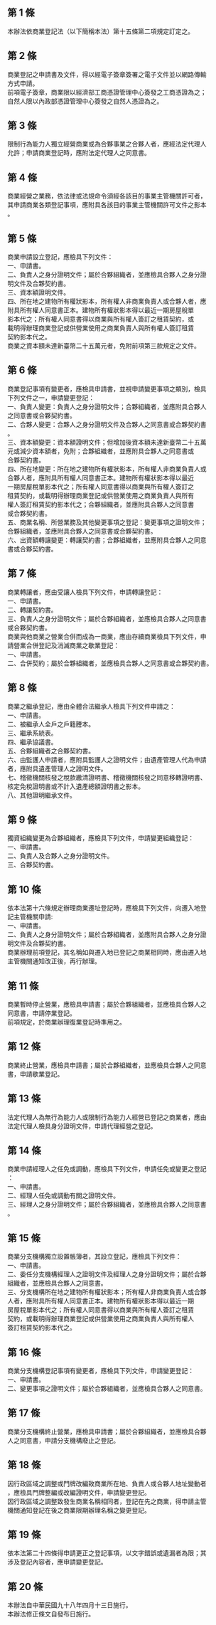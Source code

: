 第 1 條
-------
本辦法依商業登記法（以下簡稱本法）第十五條第二項規定訂定之。

第 2 條
-------
商業登記之申請書及文件，得以經電子簽章簽署之電子文件並以網路傳輸  
方式申請。  
前項電子簽章，商業限以經濟部工商憑證管理中心簽發之工商憑證為之；  
自然人限以內政部憑證管理中心簽發之自然人憑證為之。

第 3 條
-------
限制行為能力人獨立經營商業或為合夥事業之合夥人者，應經法定代理人  
允許；申請商業登記時，應附法定代理人之同意書。

第 4 條
-------
商業經營之業務，依法律或法規命令須經各該目的事業主管機關許可者，  
其申請商業各類登記事項，應附具各該目的事業主管機關許可文件之影本  
。

第 5 條
-------
商業申請設立登記，應檢具下列文件：  
一、申請書。  
二、負責人之身分證明文件；屬於合夥組織者，並應檢具合夥人之身分證  
    明文件及合夥契約書。  
三、資本額證明文件。  
四、所在地之建物所有權狀影本，所有權人非商業負責人或合夥人者，應  
    附具所有權人同意書正本。建物所有權狀影本得以最近一期房屋稅單  
    影本代之；所有權人同意書得以商業與所有權人簽訂之租賃契約，或  
    載明得辦理商業登記或供營業使用之商業負責人與所有權人簽訂租賃  
    契約影本代之。  
商業之資本額未達新臺幣二十五萬元者，免附前項第三款規定之文件。

第 6 條
-------
商業登記事項有變更者，應檢具申請書，並視申請變更事項之類別，檢具  
下列文件之一，申請變更登記：  
一、負責人變更：負責人之身分證明文件；合夥組織者，並應附具合夥人  
    之同意書或合夥契約書。  
二、合夥人變更：合夥人之身分證明文件及合夥人之同意書或合夥契約書  
    。  
三、資本額變更：資本額證明文件；但增加後資本額未達新臺幣二十五萬  
    元或減少資本額者，免附；合夥組織者，並應附具合夥人之同意書或  
    合夥契約書。  
四、所在地變更：所在地之建物所有權狀影本，所有權人非商業負責人或  
    合夥人者，應附具所有權人同意書正本。建物所有權狀影本得以最近  
    一期房屋稅單影本代之；所有權人同意書得以商業與所有權人簽訂之  
    租賃契約，或載明得辦理商業登記或供營業使用之商業負責人與所有  
    權人簽訂租賃契約影本代之；合夥組織者，並應附具合夥人之同意書  
    或合夥契約書。  
五、商業名稱、所營業務及其他變更事項之登記：變更事項之證明文件；  
    合夥組織者，並應附具合夥人之同意書或合夥契約書。  
六、出資額轉讓變更：轉讓契約書；合夥組織者，並應附具合夥人之同意  
    書或合夥契約書。

第 7 條
-------
商業轉讓者，應由受讓人檢具下列文件，申請轉讓登記：  
一、申請書。  
二、轉讓契約書。  
三、負責人之身分證明文件；屬於合夥組織者，並應檢具合夥人之同意書  
    或合夥契約書。  
商業與他商業之營業合併而成為一商業，應由存續商業檢具下列文件，申  
請營業合併登記及消滅商業之歇業登記：  
一、申請書。  
二、合併契約；屬於合夥組織者，並應檢具合夥人之同意書或合夥契約書。

第 8 條
-------
商業之繼承登記，應由全體合法繼承人檢具下列文件申請之：  
一、申請書。  
二、被繼承人全戶之戶籍謄本。  
三、繼承系統表。  
四、繼承協議書。  
五、合夥組織者之合夥契約書。  
六、由監護人申請者，應附具監護人之證明文件；由遺產管理人代為申請  
    者，應附具遺產管理人之證明文件。  
七、稽徵機關核發之稅款繳清證明書、稽徵機關核發之同意移轉證明書、  
    核定免稅證明書或不計入遺產總額證明書之影本。  
八、其他證明繼承文件。

第 9 條
-------
獨資組織變更為合夥組織者，應檢具下列文件，申請變更組織登記：  
一、申請書。  
二、負責人及合夥人之身分證明文件。  
三、合夥契約書。

第 10 條
--------
依本法第十六條規定辦理商業遷址登記時，應檢具下列文件，向遷入地登  
記主管機關申請:  
一、申請書。  
二、負責人之身分證明文件；屬於合夥組織者，並應附具合夥人之身分證  
    明文件及合夥契約書。  
商業辦理前項登記，其名稱如與遷入地已登記之商業相同時，應由遷入地  
主管機關通知改正後，再行辦理。

第 11 條
--------
商業暫時停止營業，應檢具申請書；屬於合夥組織者，並應檢具合夥人之  
同意書，申請停業登記。  
前項規定，於商業辦理復業登記時準用之。

第 12 條
--------
商業終止營業，應檢具申請書；屬於合夥組織者，並應檢具合夥人之同意  
書，申請歇業登記。

第 13 條
--------
法定代理人為無行為能力人或限制行為能力人經營已登記之商業者，應由  
法定代理人檢具身分證明文件，申請代理經營之登記。

第 14 條
--------
商業申請經理人之任免或調動，應檢具下列文件，申請任免或變更之登記  
：  
一、申請書。  
二、經理人任免或調動有關之證明文件。  
三、經理人之身分證明文件；屬於合夥組織者，並應檢具合夥人之同意書  
    。

第 15 條
--------
商業分支機構獨立設置帳簿者，其設立登記，應檢具下列文件：  
一、申請書。  
二、委任分支機構經理人之證明文件及經理人之身分證明文件；屬於合夥  
    組織者，並應檢具合夥人之同意書。  
三、分支機構所在地之建物所有權狀影本；所有權人非商業負責人或合夥  
    人者，應附具所有權人同意書正本。建物所有權狀影本得以最近一期  
    房屋稅單影本代之；所有權人同意書得以商業與所有權人簽訂之租賃  
    契約，或載明得辦理商業登記或供營業使用之商業負責人與所有權人  
    簽訂租賃契約影本代之。

第 16 條
--------
商業分支機構登記事項有變更者，應檢具下列文件，申請變更登記：  
一、申請書。  
二、變更事項之證明文件；屬於合夥組織者，並應檢具合夥人之同意書。

第 17 條
--------
商業分支機構終止營業，應檢具申請書；屬於合夥組織者，並應檢具合夥  
人之同意書，申請分支機構廢止之登記。

第 18 條
--------
因行政區域之調整或門牌改編致商業所在地、負責人或合夥人地址變動者  
，應檢具門牌整編或改編證明文件，申請變更登記。  
因行政區域之調整致發生商業名稱相同者，登記在先之商業，得申請主管  
機關通知登記在後之商業限期辦理名稱之變更登記。

第 19 條
--------
依本法第二十四條得申請更正之登記事項，以文字錯誤或遺漏者為限；其  
涉及登記內容者，應申請變更登記。

第 20 條
--------
本辦法自中華民國九十八年四月十三日施行。  
本辦法修正條文自發布日施行。


